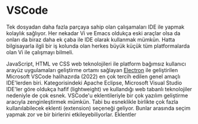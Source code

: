 
# VSCode

Tek dosyadan daha fazla parçaya sahip olan çalışamaları IDE ile yapmak kolaylık sağlıyor. Her nekadar Vi ve Emacs oldukça eski araçlar olsa da onları da biraz daha ek çaba ile IDE olarak kullanmak mümkün. Hatta bilgisayarla ilgli bir iş kolunda olan herkes büyük küçük tüm platformalarda olan Vi ile çalışmayı bilmeli.

JavaScript, HTML ve CSS web teknolojileri ile platform bağımsız kullanıcı arayüz uygulamaları geliştirme ortamı sağlayan [Electron](https://www.electronjs.org) ile geliştirilen Microsoft VSCode halihazırda (2022) en çok tercih edilen genel amaçlı IDE'lerden biri. Kategorisindeki Apache Eclipse, Microsoft Visual Studio IDE'ler göre oldukça hafif (lightweight) ve kullandığı web tabanlı teknolojiler nedeniyle de çok esnek. VSCode'u eklentileriyle bir çok yazılım geliştirme aracıyla zenginleştirmek mümkün. Tabi bu esneklikle birlikte çok fazla kullanılabilecek eklenti (extension) seçeneği geliyor. Bunlar arasında seçim yapmak zor ve bir birlerini etkileyebiliyorlar. Eklentler  
